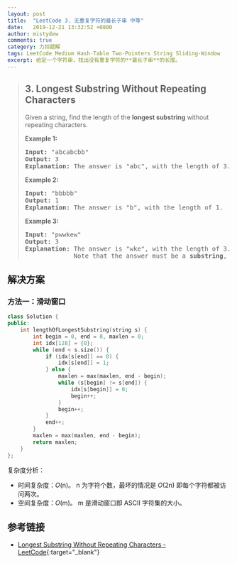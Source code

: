 ```yaml
---
layout: post
title:  "LeetCode 3. 无重复字符的最长子串 中等"
date:   2019-12-21 13:32:52 +0800
author: mistydew
comments: true
category: 力扣题解
tags: LeetCode Medium Hash-Table Two-Pointers String Sliding-Window
excerpt: 给定一个字符串，找出没有重复字符的**最长子串**的长度。
---
```

> ## 3. Longest Substring Without Repeating Characters
> 
> Given a string, find the length of the **longest substring** without repeating
> characters.
> 
> **Example 1:**
> 
> <pre>
> <strong>Input:</strong> "abcabcbb"
> <strong>Output:</strong> 3
> <strong>Explanation:</strong> The answer is "abc", with the length of 3.
> </pre>
> 
> **Example 2:**
> 
> <pre>
> <strong>Input:</strong> "bbbbb"
> <strong>Output:</strong> 1
> <strong>Explanation:</strong> The answer is "b", with the length of 1.
> </pre>
> 
> **Example 3:**
> 
> <pre>
> <strong>Input:</strong> "pwwkew"
> <strong>Output:</strong> 3
> <strong>Explanation:</strong> The answer is "wke", with the length of 3.
>              Note that the answer must be a <strong>substring</strong>, "pwke" is a subsequence and not a substring.
> </pre>

## 解决方案

### 方法一：滑动窗口

```cpp
class Solution {
public:
    int lengthOfLongestSubstring(string s) {
        int begin = 0, end = 0, maxlen = 0;
        int idx[128] = {0};
        while (end < s.size()) {
            if (idx[s[end]] == 0) {
                idx[s[end]] = 1;
            } else {
                maxlen = max(maxlen, end - begin);
                while (s[begin] != s[end]) {
                    idx[s[begin]] = 0;
                    begin++;
                }
                begin++;
            }
            end++;
        }
        maxlen = max(maxlen, end - begin);
        return maxlen;
    }
};
```

复杂度分析：
* 时间复杂度：*O*(n)。
  n 为字符个数，最坏的情况是 *O*(2n) 即每个字符都被访问两次。
* 空间复杂度：*O*(m)。
  m 是滑动窗口即 ASCII 字符集的大小。

## 参考链接

* [Longest Substring Without Repeating Characters - LeetCode](https://leetcode.com/problems/longest-substring-without-repeating-characters/){:target="_blank"}
